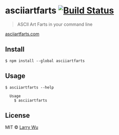 # asciiartfarts [![Build Status](https://travis-ci.org/lw7360/asciiartfarts.svg)](https://travis-ci.org/lw7360/asciiartfarts)

> ASCII Art Farts in your command line

[asciiartfarts.com](http://www.asciiartfarts.com/)

## Install
```
$ npm install --global asciiartfarts
```

## Usage

```
$ asciiartfarts --help

  Usage
    $ asciiartfarts
```


## License

MIT © [Larry Wu](http://larrywu.com)
